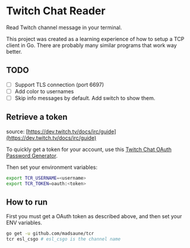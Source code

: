 # Twitch Chat Reader

Read Twitch channel message in your terminal.

This project was created as a learning experience of how to setup a TCP client in Go. There are probably many similar programs that work way better.

## TODO

- [ ] Support TLS connection (port 6697)
- [ ] Add color to usernames
- [ ] Skip info messages by default. Add switch to show them.

## Retrieve a token

source: [https://dev.twitch.tv/docs/irc/guide](https://dev.twitch.tv/docs/irc/guide)

To quickly get a token for your account, use this [Twitch Chat OAuth Password Generator](https://twitchapps.com/tmi/).

Then set your environment variables:

```bash
export TCR_USERNAME=<username>
export TCR_TOKEN=oauth:<token>
```

## How to run

First you must get a OAuth token as described above, and then set your ENV variables.

```bash
go get -u github.com/madsaune/tcr
tcr esl_csgo # esl_csgo is the channel name
```
